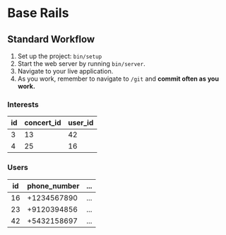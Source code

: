 # Base Rails

## Standard Workflow

 1. Set up the project: `bin/setup`
 1. Start the web server by running `bin/server`.
 1. Navigate to your live application.
 1. As you work, remember to navigate to `/git` and **commit often as you work.**

### Interests

|  id | concert_id  | user_id  |
|---|----|----|
| 3 | 13 | 42 |
| 4 | 25 | 16 |

### Users

| id | phone_number | ... |
|----|--------------|-----|
| 16 | +1234567890  | ... |
| 23 | +9120394856  | ... |
| 42 | +5432158697  | ... |

